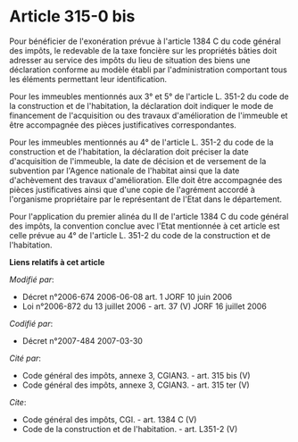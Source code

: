 # Article 315-0 bis

Pour bénéficier de l'exonération prévue à l'article 1384 C du code général des impôts, le redevable de la taxe foncière sur
les propriétés bâties doit adresser au service des impôts du lieu de situation des biens une déclaration conforme au modèle
établi par l'administration comportant tous les éléments permettant leur identification. 

Pour les immeubles mentionnés aux 3° et 5° de l'article L. 351-2 du code de la construction et de l'habitation, la
déclaration doit indiquer le mode de financement de l'acquisition ou des travaux d'amélioration de l'immeuble et être
accompagnée des pièces justificatives correspondantes. 

Pour les immeubles mentionnés au 4° de l'article L. 351-2 du code de la construction et de l'habitation, la déclaration doit
préciser la date d'acquisition de l'immeuble, la date de décision et de versement de la subvention par l'Agence nationale de
l'habitat ainsi que la date d'achèvement des travaux d'amélioration. Elle doit être accompagnée des pièces justificatives
ainsi que d'une copie de l'agrément accordé à l'organisme propriétaire par le représentant de l'Etat dans le département. 

Pour l'application du premier alinéa du II de l'article 1384 C du code général des impôts, la convention conclue avec l'Etat
mentionnée à cet article est celle prévue au 4° de l'article L. 351-2 du code de la construction et de l'habitation.

**Liens relatifs à cet article**

_Modifié par_:

  - Décret n°2006-674 2006-06-08 art. 1 JORF 10 juin 2006
  - Loi n°2006-872 du 13 juillet 2006 - art. 37 (V) JORF 16 juillet 2006

_Codifié par_:

  - Décret n°2007-484 2007-03-30

_Cité par_:

  - Code général des impôts, annexe 3, CGIAN3. - art. 315 bis (V)
  - Code général des impôts, annexe 3, CGIAN3. - art. 315 ter (V)

_Cite_:

  - Code général des impôts, CGI. - art. 1384 C (V)
  - Code de la construction et de l'habitation. - art. L351-2 (V)
